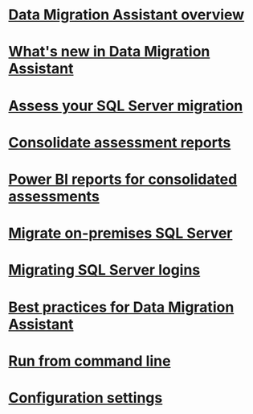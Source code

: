 # [Data Migration Assistant overview](dma-overview.md)

# [What's new in Data Migration Assistant](dma-whatsnew.md)
# [Assess your SQL Server migration](dma-assesssqlonprem.md)
# [Consolidate assessment reports](dma-consolidatereports.md)
# [Power BI reports for consolidated assessments](dma-powerbiassesreport.md)
# [Migrate on-premises SQL Server](dma-migrateonpremsql.md)
# [Migrating SQL Server logins](dma-migrateserverlogins.md)
# [Best practices for Data Migration Assistant](dma-bestpractices.md)
# [Run from command line](dma-commandline.md)
# [Configuration settings](dma-configurationsettings.md)


